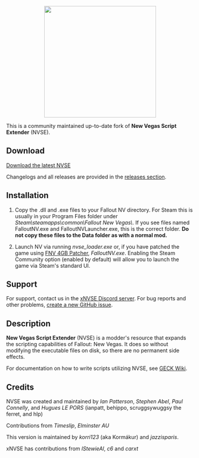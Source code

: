 
<p align="center">
  <a href="https://github.com/xNVSE/NVSE/releases">
    <img height="300px" src="https://i.imgur.com/A17LUFv.png">
  </a>
</p>

This is a community maintained up-to-date fork of **New Vegas Script Extender** (NVSE). 

## Download

[Download the latest NVSE](https://github.com/xNVSE/NVSE/releases)

Changelogs and all releases are provided in the [releases section](https://github.com/NVSEx/NVSE/releases).

## Installation

1. Copy the .dll and .exe files to your Fallout NV directory. For Steam this is usually in your Program Files folder under *Steam\\steamapps\\common\\Fallout New Vegas\\*. If you see files named FalloutNV.exe and FalloutNVLauncher.exe, this is the correct folder. **Do not copy these files to the Data folder as with a normal mod.**

2. Launch NV via running *nvse_loader.exe* or, if you have patched the game using [FNV 4GB Patcher](https://www.nexusmods.com/newvegas/mods/62552/), *FalloutNV.exe*. Enabling the Steam Community option (enabled by default) will allow you to launch the game via Steam's standard UI.

## Support

For support, contact us in the [xNVSE Discord server](https://discord.gg/EebN93s). For bug reports and other problems, [create a new GitHub issue](https://github.com/NVSEx/NVSE/issues).

## Description

**New Vegas Script Extender** (NVSE) is a modder's resource that expands the scripting capabilities of Fallout: New Vegas. It does so without modifying the executable files on disk, so there are no permanent side effects.


For documentation on how to write scripts utilizing NVSE, see [GECK Wiki](https://geckwiki.com/index.php?title=Main_Page).

## Credits

NVSE was created and maintained by *Ian Patterson*, 
*Stephen Abel*, *Paul Connelly*, and *Hugues LE PORS*
(ianpatt, behippo, scruggsywuggsy the ferret, and hlp)

Contributions from *Timeslip*, *Elminster AU*

This version is maintained by *korri123* (aka Kormákur) and *jazzisparis*.

xNVSE has contributions from *lStewieAl*, *c6* and *carxt*
